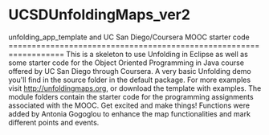 # UCSDUnfoldingMaps_ver2
unfolding_app_template and UC San Diego/Coursera MOOC starter code ==================================================================  This is a skeleton to use Unfolding in Eclipse as well as some starter code for the Object Oriented Programming in Java course offered by  UC San Diego through Coursera.  A very basic Unfolding demo you'll find in the source folder in the default package.  For more examples visit http://unfoldingmaps.org, or download the template with examples.  The module folders contain the starter code for the programming assignments associated with the MOOC.  Get excited and make things!  Functions were added by Antonia Gogoglou to enhance the map functionalities and mark different points and events.
